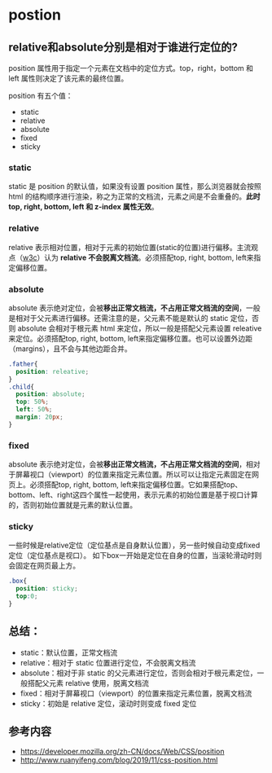 # postion

## relative和absolute分别是相对于谁进行定位的?

position 属性用于指定一个元素在文档中的定位方式。top，right，bottom 和 left 属性则决定了该元素的最终位置。

position 有五个值：

- static
- relative
- absolute
- fixed
- sticky

### static

static 是 position 的默认值，如果没有设置 position 属性，那么浏览器就会按照 html 的结构顺序进行渲染，称之为正常的文档流，元素之间是不会重叠的。**此时 top, right, bottom, left 和 z-index 属性无效**。


### relative

relative 表示相对位置，相对于元素的初始位置(static的位置)进行偏移。主流观点（[w3c](https://www.w3.org/TR/CSS22/visuren.html#positioning-scheme)）认为 **relative 不会脱离文档流**。必须搭配top, right, bottom, left来指定偏移位置。

### absolute

absolute 表示绝对定位，会被**移出正常文档流，不占用正常文档流的空间**，一般是相对于父元素进行偏移。还需注意的是，父元素不能是默认的 static 定位，否则 absolute 会相对于根元素 html 来定位，所以一般是搭配父元素设置 releative 来定位。必须搭配top, right, bottom, left来指定偏移位置。也可以设置外边距（margins），且不会与其他边距合并。

```css
.father{
  position: releative;
}
.child{
  position: absolute;
  top: 50%;
  left: 50%;
  margin: 20px;
}
```

### fixed

absolute 表示绝对定位，会被**移出正常文档流，不占用正常文档流的空间**，相对于屏幕视口（viewport）的位置来指定元素位置。所以可以让指定元素固定在网页上。必须搭配top, right, bottom, left来指定偏移位置。它如果搭配top、bottom、left、right这四个属性一起使用，表示元素的初始位置是基于视口计算的，否则初始位置就是元素的默认位置。


### sticky

一些时候是relative定位（定位基点是自身默认位置），另一些时候自动变成fixed定位（定位基点是视口）。
如下box一开始是定位在自身的位置，当滚轮滑动时则会固定在网页最上方。

```css
.box{
  position: sticky;
  top:0;
}
```

## 总结：

- static：默认位置，正常文档流
- relative：相对于 static 位置进行定位，不会脱离文档流
- absolute：相对于非 static 的父元素进行定位，否则会相对于根元素定位，一般搭配父元素 relative 使用，脱离文档流
- fixed：相对于屏幕视口（viewport）的位置来指定元素位置，脱离文档流
- sticky：初始是 relative 定位，滚动时则变成 fixed 定位

## 参考内容

- https://developer.mozilla.org/zh-CN/docs/Web/CSS/position
- http://www.ruanyifeng.com/blog/2019/11/css-position.html